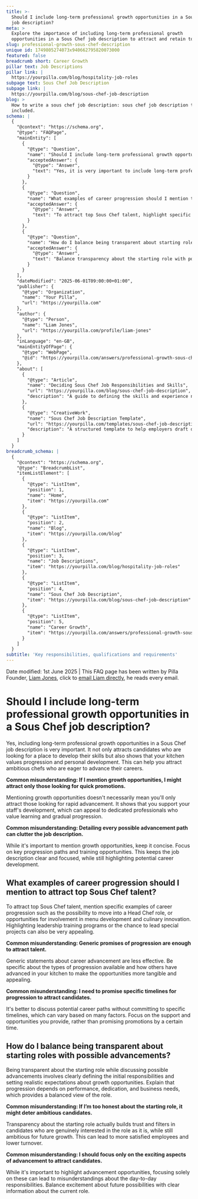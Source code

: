 ```yaml
---
title: >-
  Should I include long-term professional growth opportunities in a Sous Chef
  job description?
meta: >
  Explore the importance of including long-term professional growth
  opportunities in a Sous Chef job description to attract and retain top talent.
slug: professional-growth-sous-chef-description
unique id: 1749805274073x940662795820073000
featured: false
breadcrumb short: Career Growth
pillar text: Job Descriptions
pillar link: |
  https://yourpilla.com/blog/hospitality-job-roles
subpage text: Sous Chef Job Description
subpage link: |
  https://yourpilla.com/blog/sous-chef-job-description
blog: >
  How to write a sous chef job description: sous chef job description template
  included.
schema: |
  {
    "@context": "https://schema.org",
    "@type": "FAQPage",
    "mainEntity": [
      {
        "@type": "Question",
        "name": "Should I include long-term professional growth opportunities in a Sous Chef job description?",
        "acceptedAnswer": {
          "@type": "Answer",
          "text": "Yes, it is very important to include long-term professional growth opportunities in a Sous Chef job description. This approach attracts candidates who are interested in developing their skills and shows that your kitchen values progression and personal development. These opportunities can help attract ambitious chefs who are eager to advance their careers."
        }
      },
      {
        "@type": "Question",
        "name": "What examples of career progression should I mention to attract top Sous Chef talent?",
        "acceptedAnswer": {
          "@type": "Answer",
          "text": "To attract top Sous Chef talent, highlight specific examples of career progression such as opportunities to progress to a Head Chef role, involvement in menu development, and culinary innovation. Mentioning leadership training programs and the chance to lead special projects can also be very appealing."
        }
      },
      {
        "@type": "Question",
        "name": "How do I balance being transparent about starting roles with possible advancements for a Sous Chef?",
        "acceptedAnswer": {
          "@type": "Answer",
          "text": "Balance transparency about the starting role with potential advancements by clearly defining the initial responsibilities and setting realistic expectations regarding growth opportunities. Explain that progression depends on performance, dedication, and business needs to give a balanced view of the role."
        }
      }
    ],
    "dateModified": "2025-06-01T09:00:00+01:00",
    "publisher": {
      "@type": "Organization",
      "name": "Your Pilla",
      "url": "https://yourpilla.com"
    },
    "author": {
      "@type": "Person",
      "name": "Liam Jones",
      "url": "https://yourpilla.com/profile/liam-jones"
    },
    "inLanguage": "en-GB",
    "mainEntityOfPage": {
      "@type": "WebPage",
      "@id": "https://yourpilla.com/answers/professional-growth-sous-chef-description"
    },
    "about": [
      {
        "@type": "Article",
        "name": "Deciding Sous Chef Job Responsibilities and Skills",
        "url": "https://yourpilla.com/blog/sous-chef-job-description",
        "description": "A guide to defining the skills and experience needed from a Sous Chef, helping you create precise and appealing job descriptions."
      },
      {
        "@type": "CreativeWork",
        "name": "Sous Chef Job Description Template",
        "url": "https://yourpilla.com/templates/sous-chef-job-description",
        "description": "A structured template to help employers draft detailed and effective job descriptions for Sous Chef positions."
      }
    ]
  }
breadcrumb_schema: |
  {
    "@context": "https://schema.org",
    "@type": "BreadcrumbList",
    "itemListElement": [
      {
        "@type": "ListItem",
        "position": 1,
        "name": "Home",
        "item": "https://yourpilla.com"
      },
      {
        "@type": "ListItem",
        "position": 2,
        "name": "Blog",
        "item": "https://yourpilla.com/blog"
      },
      {
        "@type": "ListItem",
        "position": 3,
        "name": "Job Descriptions",
        "item": "https://yourpilla.com/blog/hospitality-job-roles"
      },
      {
        "@type": "ListItem",
        "position": 4,
        "name": "Sous Chef Job Description",
        "item": "https://yourpilla.com/blog/sous-chef-job-description"
      },
      {
        "@type": "ListItem",
        "position": 5,
        "name": "Career Growth",
        "item": "https://yourpilla.com/answers/professional-growth-sous-chef-description"
      }
    ]
  }
subtitle: 'Key responsibilities, qualifications and requirements'
---
```


Date modified: 1st June 2025 | This FAQ page has been written by Pilla Founder, [Liam Jones](https://yourpilla.com/profile/liam-jones), click to [email Liam directly](https://mailto:liam@yourpilla.com), he reads every email.

# Should I include long-term professional growth opportunities in a Sous Chef job description?

Yes, including long-term professional growth opportunities in a Sous Chef job description is very important. It not only attracts candidates who are looking for a place to develop their skills but also shows that your kitchen values progression and personal development. This can help you attract ambitious chefs who are eager to advance their careers.

**Common misunderstanding: If I mention growth opportunities, I might attract only those looking for quick promotions.**

Mentioning growth opportunities doesn't necessarily mean you'll only attract those looking for rapid advancement. It shows that you support your staff's development, which can appeal to dedicated professionals who value learning and gradual progression.

**Common misunderstanding: Detailing every possible advancement path can clutter the job description.**

While it's important to mention growth opportunities, keep it concise. Focus on key progression paths and training opportunities. This keeps the job description clear and focused, while still highlighting potential career development.

## What examples of career progression should I mention to attract top Sous Chef talent?

To attract top Sous Chef talent, mention specific examples of career progression such as the possibility to move into a Head Chef role, or opportunities for involvement in menu development and culinary innovation. Highlighting leadership training programs or the chance to lead special projects can also be very appealing.

**Common misunderstanding: Generic promises of progression are enough to attract talent.**

Generic statements about career advancement are less effective. Be specific about the types of progression available and how others have advanced in your kitchen to make the opportunities more tangible and appealing.

**Common misunderstanding: I need to promise specific timelines for progression to attract candidates.**

It's better to discuss potential career paths without committing to specific timelines, which can vary based on many factors. Focus on the support and opportunities you provide, rather than promising promotions by a certain time.

## How do I balance being transparent about starting roles with possible advancements?

Being transparent about the starting role while discussing possible advancements involves clearly defining the initial responsibilities and setting realistic expectations about growth opportunities. Explain that progression depends on performance, dedication, and business needs, which provides a balanced view of the role.

**Common misunderstanding: If I’m too honest about the starting role, it might deter ambitious candidates.**

Transparency about the starting role actually builds trust and filters in candidates who are genuinely interested in the role as it is, while still ambitious for future growth. This can lead to more satisfied employees and lower turnover.

**Common misunderstanding: I should focus only on the exciting aspects of advancement to attract candidates.**

While it's important to highlight advancement opportunities, focusing solely on these can lead to misunderstandings about the day-to-day responsibilities. Balance excitement about future possibilities with clear information about the current role.
